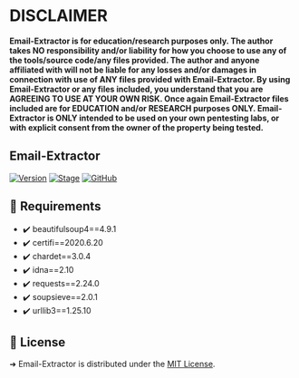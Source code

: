 # DISCLAIMER
**Email-Extractor is for education/research purposes only. The author takes NO responsibility and/or liability for how you choose to use any of the tools/source code/any files provided.
 The author and anyone affiliated with will not be liable for any losses and/or damages in connection with use of ANY files provided with Email-Extractor.
 By using Email-Extractor or any files included, you understand that you are AGREEING TO USE AT YOUR OWN RISK. Once again Email-Extractor files included are for EDUCATION and/or RESEARCH purposes ONLY.
 Email-Extractor is ONLY intended to be used on your own pentesting labs, or with explicit consent from the owner of the property being tested.** 

## Email-Extractor
[![Version](https://img.shields.io/badge/Email_Extractor-1.0-brightgreen.svg?maxAge=259200)]()
[![Stage](https://img.shields.io/badge/Release-Stable-brightgreen.svg)]()
[![GitHub](https://img.shields.io/github/license/kadzicuh/Email-Extractor)](LICENSE)

## 📃 Requirements
* ✔️ beautifulsoup4==4.9.1
* ✔️ certifi==2020.6.20
* ✔️ chardet==3.0.4
* ✔️ idna==2.10
* ✔️ requests==2.24.0
* ✔️ soupsieve==2.0.1
* ✔️ urllib3==1.25.10
  
## 📃 License
➜ Email-Extractor is distributed under the [MIT License](LICENSE).
